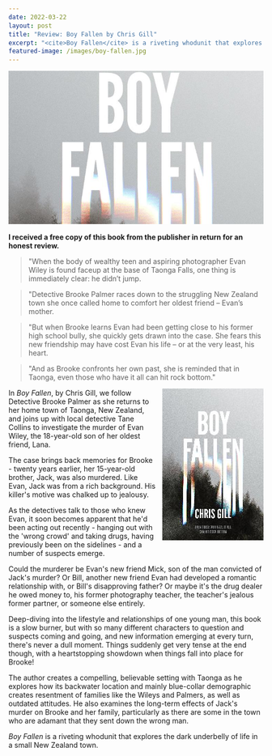 ```yaml
---
date: 2022-03-22
layout: post
title: "Review: Boy Fallen by Chris Gill"
excerpt: "<cite>Boy Fallen</cite> is a riveting whodunit that explores the dark underbelly of life in a small New Zealand town."
featured-image: /images/boy-fallen.jpg
---
```


![Boy Fallen](/images/boy-fallen.jpg)

**I received a free copy of this book from the publisher in return for an honest review.**

> "When the body of wealthy teen and aspiring photographer Evan Wiley is found faceup at the base of Taonga Falls, one thing is immediately clear: he didn’t jump.

> "Detective Brooke Palmer races down to the struggling New Zealand town she once called home to comfort her oldest friend – Evan’s mother.

> "But when Brooke learns Evan had been getting close to his former high school bully, she quickly gets drawn into the case. She fears this new friendship may have cost Evan his life – or at the very least, his heart.

> "And as Brooke confronts her own past, she is reminded that in Taonga, even those who have it all can hit rock bottom."

<img src="/images/boy-fallen-200.jpg" alt="Boy Fallen" style="float: right; margin-bottom: 10px; margin-left: 10px;">

In <cite>Boy Fallen</cite>, by Chris Gill, we follow Detective Brooke Palmer as she returns to her home town of Taonga, New Zealand, and joins up with local detective Tane Collins to investigate the murder of Evan Wiley, the 18-year-old son of her oldest friend, Lana.

The case brings back memories for Brooke - twenty years earlier, her 15-year-old brother, Jack, was also murdered. Like Evan, Jack was from a rich background. His killer's motive was chalked up to jealousy.

As the detectives talk to those who knew Evan, it soon becomes apparent that he'd been acting out recently - hanging out with the 'wrong crowd' and taking drugs, having previously been on the sidelines - and a number of suspects emerge.

Could the murderer be Evan's new friend Mick, son of the man convicted of Jack's murder? Or Bill, another new friend Evan had developed a romantic relationship with, or Bill's disapproving father? Or maybe it's the drug dealer he owed money to, his former photography teacher, the teacher's jealous former partner, or someone else entirely.

Deep-diving into the lifestyle and relationships of one young man, this book is a slow burner, but with so many different characters to question and suspects coming and going, and new information emerging at every turn, there's never a dull moment. Things suddenly get very tense at the end though, with a heartstopping showdown when things fall into place for Brooke!

The author creates a compelling, believable setting with Taonga as he explores how its backwater location and mainly blue-collar demographic creates resentment of families like the Wileys and Palmers, as well as outdated attitudes. He also examines the long-term effects of Jack's murder on Brooke and her family, particularly as there are some in the town who are adamant that they sent down the wrong man.

<cite>Boy Fallen</cite> is a riveting whodunit that explores the dark underbelly of life in a small New Zealand town.
